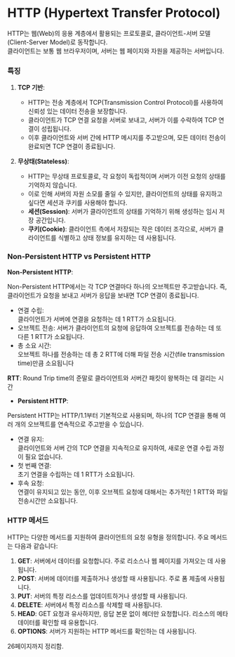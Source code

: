 # HTTP (Hypertext Transfer Protocol)

HTTP는 웹(Web)의 응용 계층에서 활용되는 프로토콜로, 클라이언트-서버 모델(Client-Server Model)로 동작합니다.  
클라이언트는 보통 웹 브라우저이며, 서버는 웹 페이지와 자원을 제공하는 서버입니다.

### 특징

1. **TCP 기반**:

   - HTTP는 전송 계층에서 TCP(Transmission Control Protocol)를 사용하여 신뢰성 있는 데이터 전송을 보장합니다.
   - 클라이언트가 TCP 연결 요청을 서버로 보내고, 서버가 이를 수락하여 TCP 연결이 성립됩니다.
   - 이후 클라이언트와 서버 간에 HTTP 메시지를 주고받으며, 모든 데이터 전송이 완료되면 TCP 연결이 종료됩니다.

2. **무상태(Stateless)**:
   - HTTP는 무상태 프로토콜로, 각 요청이 독립적이며 서버가 이전 요청의 상태를 기억하지 않습니다.
   - 이로 인해 서버의 자원 소모를 줄일 수 있지만, 클라이언트의 상태를 유지하고 싶다면 세션과 쿠키를 사용해야 합니다.
   - **세션(Session)**: 서버가 클라이언트의 상태를 기억하기 위해 생성하는 임시 저장 공간입니다.
   - **쿠키(Cookie)**: 클라이언트 측에서 저장되는 작은 데이터 조각으로, 서버가 클라이언트를 식별하고 상태 정보를 유지하는 데 사용됩니다.

### Non-Persistent HTTP vs Persistent HTTP

**Non-Persistent HTTP**:

Non-Persistent HTTP에서는 각 TCP 연결마다 하나의 오브젝트만 주고받습니다. 즉, 클라이언트가 요청을 보내고 서버가 응답을 보내면 TCP 연결이 종료됩니다.

- 연결 수립:  
  클라이언트가 서버에 연결을 요청하는 데 1 RTT가 소요됩니다.
- 오브젝트 전송:
  서버가 클라이언트의 요청에 응답하여 오브젝트를 전송하는 데 또 다른 1 RTT가 소요됩니다.
- 총 소요 시간:  
  오브젝트 하나를 전송하는 데 총 2 RTT에 더해 파일 전송 시간(file transmission time)만큼 소요됩니다

**RTT**: Round Trip time의 준말로 클라이언트와 서버간 패킷이 왕복하는 데 걸리는 시간

- **Persistent HTTP**:

Persistent HTTP는 HTTP/1.1부터 기본적으로 사용되며, 하나의 TCP 연결을 통해 여러 개의 오브젝트를 연속적으로 주고받을 수 있습니다.

- 연결 유지:  
  클라이언트와 서버 간의 TCP 연결을 지속적으로 유지하여, 새로운 연결 수립 과정이 필요 없습니다.
- 첫 번째 연결:  
  초기 연결을 수립하는 데 1 RTT가 소요됩니다.
- 후속 요청:  
  연결이 유지되고 있는 동안, 이후 오브젝트 요청에 대해서는 추가적인 1 RTT와 파일 전송시간만 소요됩니다.

### HTTP 메서드

HTTP는 다양한 메서드를 지원하여 클라이언트의 요청 유형을 정의합니다. 주요 메서드는 다음과 같습니다:

1. **GET**: 서버에서 데이터를 요청합니다. 주로 리소스나 웹 페이지를 가져오는 데 사용됩니다.
2. **POST**: 서버에 데이터를 제출하거나 생성할 때 사용됩니다. 주로 폼 제출에 사용됩니다.
3. **PUT**: 서버의 특정 리소스를 업데이트하거나 생성할 때 사용됩니다.
4. **DELETE**: 서버에서 특정 리소스를 삭제할 때 사용됩니다.
5. **HEAD**: GET 요청과 유사하지만, 응답 본문 없이 헤더만 요청합니다. 리소스의 메타데이터를 확인할 때 유용합니다.
6. **OPTIONS**: 서버가 지원하는 HTTP 메서드를 확인하는 데 사용됩니다.

26페이지까지 정리함.
